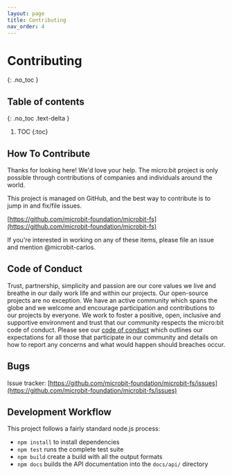 ```yaml
---
layout: page
title: Contributing
nav_order: 4
---
```


# Contributing
{: .no_toc }

## Table of contents
{: .no_toc .text-delta }

1. TOC
{:toc}

## How To Contribute

Thanks for looking here! We'd love your help. The micro:bit project is only
possible through contributions of companies and individuals around the world.

This project is managed on GitHub, and the best way to contribute is to jump in
and fix/file issues.

[https://github.com/microbit-foundation/microbit-fs](https://github.com/microbit-foundation/microbit-fs)

If you're interested in working on any of these items, please file an issue
and mention @microbit-carlos.

## Code of Conduct

Trust, partnership, simplicity and passion are our core values we live and
breathe in our daily work life and within our projects. Our open-source
projects are no exception. We have an active community which spans the globe
and we welcome and encourage participation and contributions to our projects
by everyone. We work to foster a positive, open, inclusive and supportive
environment and trust that our community respects the micro:bit code of
conduct. Please see our [code of conduct](https://microbit.org/safeguarding/)
which outlines our expectations for all those that participate in our
community and details on how to report any concerns and what would happen
should breaches occur.

## Bugs

Issue tracker:
[https://github.com/microbit-foundation/microbit-fs/issues](https://github.com/microbit-foundation/microbit-fs/issues)

## Development Workflow

This project follows a fairly standard node.js process:

- `npm install` to install dependencies
- `npm test` runs the complete test suite
- `npm build` create a build with all the output formats
- `npm docs` builds the API documentation into the `docs/api/` directory
